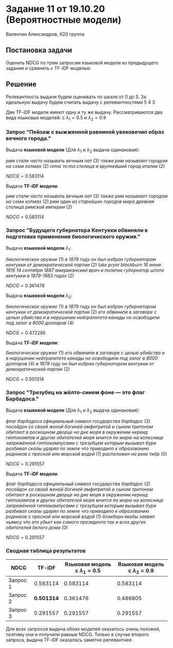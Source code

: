 # Задание 11 от 19.10.20 (Вероятностные модели)

Валентин Александров, 620 группа

## Постановка задачи

Оценить NDCG по трем запросам языковой модели из
предыдущего задания и сравнить с TF-iDF моделью

## Решение

Релевантность выдачи будем оценивать по шкале от 0 до 5.
За идеальную выдачу будем считать выдачу с релевантностями 5 4 3

Две TF-iDF модели имеют одну и ту же выдачу.
Рассматриваются два вида языковых моделей: с $\lambda_1=0.5$ и $\lambda_2=0.9$

### Запрос "Пейзаж с выжженной равниной увековечил образ вечного города."

Выдача __языковой модели__ (Для $\lambda_1$ и $\lambda_2$ выдача одинаковая):

_рим стали часто называть вечным лат_ (3)
_также рим называют городом на семи холмах_ (2)
_roma ˈroːma  столица и крупнейший город италии_ (2)

$NDCG = 0.583114$

Выдача __TF-iDF модели__:

_рим стали часто называть вечным лат_ (3)
_также рим называют городом на семи холмах_ (2)
_рим  один из старейших городов мира древняя столица римской империи_ (2)

$NDCG = 0.583114$

### Запрос "Будущего губернатора Кентукки обвиняли в подготовке применения биологического оружия."

Выдача __языковой модели__ $\lambda_1$:

_биологическое оружие_ (1)
_в 1879 году он был избран губернатором кентукки от демократической партии_ (2)
_luke pryor blackburn 16 июня 1816  14 сентября 1887  американский врач и политик губернатор штата кентукки в 1879-1883 годах_ (2)

$NDCG = 0.361476$


Выдача __языковой модели__ $\lambda_2$:

_биологическое оружие_ (1)
_в 1879 году он был избран губернатором кентукки от демократической партии_ (2)
_его обвинили в заговоре с целью убийства и в нарушении нейтралитета канады но освободили под залог в 8000 долларов_ (4)

$NDCG = 0.472295$

Выдача __TF-iDF модели__:

_биологическое оружие_ (1)
_его обвинили в заговоре с целью убийства и в нарушении нейтралитета канады но освободили под залог в 8000 долларов_ (4)
_в 1879 году он был избран губернатором кентукки от демократической партии_ (2)

$NDCG = 0.501314$

### Запрос "Трезубец на жёлто-синем фоне — это флаг Барбадоса."

Выдача __языковой модели__ (Для $\lambda_1$ и $\lambda_2$ выдача одинаковая):

_флаг барбадоса  официальный символ государства барбадос_ (2)
_посейдон со своей женой богиней амфитритой и сыном тритоном обитают в роскошном дворце на дне моря в окружении нереид гиппокампов и других обитателей моря мчится по морю на колеснице запряжённой гиппокампусами с трезубцем которым вызывал бури разбивал скалы ударял по земле что приводило к образованию родников с пресной или морской водой_ (1)
_расположен на реке тибр_ (0)

$NDCG = 0.291557$

Выдача __TF-iDF модели__:

_флаг барбадоса  официальный символ государства барбадос_ (2)
_посейдон со своей женой богиней амфитритой и сыном тритоном обитают в роскошном дворце на дне моря в окружении нереид гиппокампов и других обитателей моря мчится по морю на колеснице запряжённой гиппокампусами с трезубцем которым вызывал бури разбивал скалы ударял по земле что приводило к образованию родников с пресной или морской водой_ (1)
_блэкберн якобы заявил хьямсу что это убьет как самого президента так и всех других обитателей белого дома_ (0)

$NDCG = 0.291557$

### Сводная таблица результатов

| NDCG     | TF-iDF       | Языковая модель с $\lambda_1=0.5$ | Языковая модель с $\lambda_2=0.9$ |
| -------- | ------------ | --------------------------------- | --------------------------------- |
| Запрос 1 | 0.583114     | 0.583114                          | 0.583114                          |
| Запрос 2 | __0.501314__ | 0.361476                          | 0.486805                          |
| Запрос 3 | 0.291557     | 0.291557                          | 0.291557                          |

Для всех запросов выдача обоих моделей оказалось очень похожей, поэтому они и получили равные NDCG. Только в случае второго запроса, выдача TF-iDF оказалась заметно релевантнее.